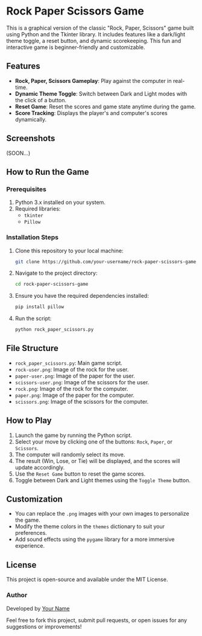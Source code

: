 # Rock Paper Scissors Game

This is a graphical version of the classic "Rock, Paper, Scissors" game built using Python and the Tkinter library. It includes features like a dark/light theme toggle, a reset button, and dynamic scorekeeping. This fun and interactive game is beginner-friendly and customizable.

## Features

- **Rock, Paper, Scissors Gameplay**: Play against the computer in real-time.
- **Dynamic Theme Toggle**: Switch between Dark and Light modes with the click of a button.
- **Reset Game**: Reset the scores and game state anytime during the game.
- **Score Tracking**: Displays the player's and computer's scores dynamically.

## Screenshots

(SOON...)

## How to Run the Game

### Prerequisites
1. Python 3.x installed on your system.
2. Required libraries:
   - `tkinter`
   - `Pillow`

### Installation Steps
1. Clone this repository to your local machine:
   ```bash
   git clone https://github.com/your-username/rock-paper-scissors-game.git
   ```
2. Navigate to the project directory:
   ```bash
   cd rock-paper-scissors-game
   ```
3. Ensure you have the required dependencies installed:
   ```bash
   pip install pillow
   ```
4. Run the script:
   ```bash
   python rock_paper_scissors.py
   ```

## File Structure
- `rock_paper_scissors.py`: Main game script.
- `rock-user.png`: Image of the rock for the user.
- `paper-user.png`: Image of the paper for the user.
- `scissors-user.png`: Image of the scissors for the user.
- `rock.png`: Image of the rock for the computer.
- `paper.png`: Image of the paper for the computer.
- `scissors.png`: Image of the scissors for the computer.

## How to Play
1. Launch the game by running the Python script.
2. Select your move by clicking one of the buttons: `Rock`, `Paper`, or `Scissors`.
3. The computer will randomly select its move.
4. The result (Win, Lose, or Tie) will be displayed, and the scores will update accordingly.
5. Use the `Reset Game` button to reset the game scores.
6. Toggle between Dark and Light themes using the `Toggle Theme` button.

## Customization
- You can replace the `.png` images with your own images to personalize the game.
- Modify the theme colors in the `themes` dictionary to suit your preferences.
- Add sound effects using the `pygame` library for a more immersive experience.

## License
This project is open-source and available under the MIT License.
### Author
Developed by [Your Name](https://github.com/your-username)

Feel free to fork this project, submit pull requests, or open issues for any suggestions or improvements!

